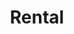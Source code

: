 ---
# HUGO
menu:
  main:
    weight: 4
url: /en/rental

# SEO
sitemap:
  priority: 1

images: 
 - src: /images/jetski/IMG_0834.jpg

# CONTENT
title: Rental
description: Here you’ll find an overview of our rental offers and other options in Balestrand.

---